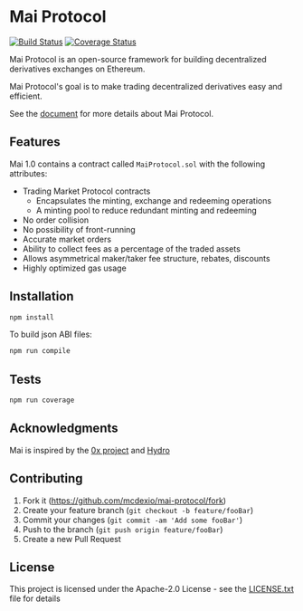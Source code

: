 # Mai Protocol

[![Build Status](https://travis-ci.org/mcdexio/mai-protocol.svg?branch=master)](https://travis-ci.org/mcdexio/mai-protocol)
[![Coverage Status](https://coveralls.io/repos/github/mcdexio/mai-protocol/badge.svg?branch=master)](https://coveralls.io/github/mcdexio/mai-protocol?branch=master)

Mai Protocol is an open-source framework for building decentralized derivatives exchanges on Ethereum.

Mai Protocol's goal is to make trading decentralized derivatives easy and efficient.

See the [document](https://github.com/mcdexio/documents/blob/master/en/mai.md) for more details about Mai Protocol.

## Features

Mai 1.0 contains a contract called `MaiProtocol.sol` with the following attributes:

* Trading Market Protocol contracts
  * Encapsulates the minting, exchange and redeeming operations
  * A minting pool to reduce redundant minting and redeeming
* No order collision
* No possibility of front-running
* Accurate market orders
* Ability to collect fees as a percentage of the traded assets
* Allows asymmetrical maker/taker fee structure, rebates, discounts
* Highly optimized gas usage

## Installation

```bash
npm install
```
To build json ABI files:

```bash
npm run compile
```

## Tests

```bash
npm run coverage
```

## Acknowledgments

Mai is inspired by the [0x project](https://github.com/0xProject) and [Hydro](https://github.com/HydroProtocol)

## Contributing

1. Fork it (<https://github.com/mcdexio/mai-protocol/fork>)
2. Create your feature branch (`git checkout -b feature/fooBar`)
3. Commit your changes (`git commit -am 'Add some fooBar'`)
4. Push to the branch (`git push origin feature/fooBar`)
5. Create a new Pull Request

## License

This project is licensed under the Apache-2.0 License - see the [LICENSE.txt](LICENSE.txt) file for details

